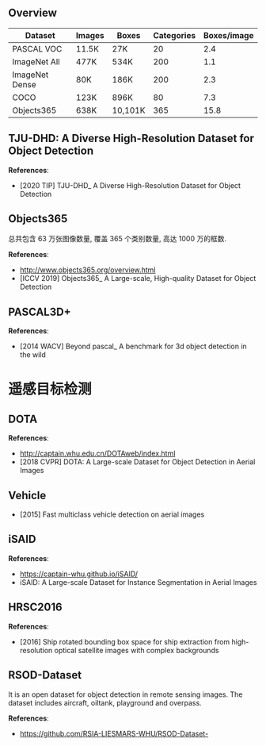 ## Overview

Dataset        | Images | Boxes    | Categories | Boxes/image
---------------|--------|----------|------------|------------
PASCAL VOC     | 11.5K  | 27K      | 20         | 2.4
ImageNet All   | 477K   | 534K     | 200        | 1.1
ImageNet Dense | 80K    | 186K     | 200        | 2.3
COCO           | 123K   | 896K     | 80         | 7.3
Objects365     | 638K   | 10,101K  | 365        | 15.8


## TJU-DHD: A Diverse High-Resolution Dataset for Object Detection

**References**:
- [2020 TIP] TJU-DHD_ A Diverse High-Resolution Dataset for Object Detection


## Objects365
总共包含 63 万张图像数量, 覆盖 365 个类别数量, 高达 1000 万的框数.

**References**:
- http://www.objects365.org/overview.html
- [ICCV 2019] Objects365_ A Large-scale, High-quality Dataset for Object Detection 


## PASCAL3D+
**References**:
- [2014 WACV] Beyond pascal_ A benchmark for 3d object detection in the wild


# 遥感目标检测

## DOTA 
**References**:
- http://captain.whu.edu.cn/DOTAweb/index.html
- [2018 CVPR] DOTA: A Large-scale Dataset for Object Detection in Aerial Images 

## Vehicle
- [2015] Fast multiclass vehicle detection on aerial images

## iSAID
**References**:
- https://captain-whu.github.io/iSAID/
- iSAID: A Large-scale Dataset for Instance Segmentation in Aerial Images


## HRSC2016
**References**:
- [2016] Ship rotated bounding box space for ship extraction from high-resolution optical satellite images with complex backgrounds


## RSOD-Dataset
It is an open dataset for object detection in remote sensing images. The dataset includes aircraft, oiltank, playground and overpass.

**References**:
- https://github.com/RSIA-LIESMARS-WHU/RSOD-Dataset-

